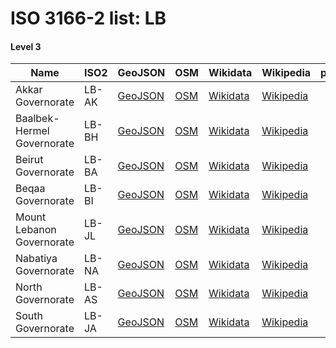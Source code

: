 # ISO 3166-2 list: LB


#### Level 3
Name | ISO2 | GeoJSON | OSM | Wikidata | Wikipedia | population 
--- | --- | --- | --- | --- | --- | --: 
Akkar Governorate | LB-AK | [GeoJSON](../../export/geojson/q7/iso2/LB/LB-AK.geojson) | [OSM](https://www.openstreetmap.org/relation/7231014) | [Wikidata](https://www.wikidata.org/wiki/Q556146) | [Wikipedia](http://en.wikipedia.org/wiki/en%3AAkkar%20Governorate) | 
Baalbek-Hermel Governorate | LB-BH | [GeoJSON](../../export/geojson/q7/iso2/LB/LB-BH.geojson) | [OSM](https://www.openstreetmap.org/relation/7231015) | [Wikidata](https://www.wikidata.org/wiki/Q787753) | [Wikipedia](http://en.wikipedia.org/wiki/ar%3A%D9%85%D8%AD%D8%A7%D9%81%D8%B8%D8%A9%20%D8%A8%D8%B9%D9%84%D8%A8%D9%83%20%D8%A7%D9%84%D9%87%D8%B1%D9%85%D9%84) | 
Beirut Governorate | LB-BA | [GeoJSON](../../export/geojson/q7/iso2/LB/LB-BA.geojson) | [OSM](https://www.openstreetmap.org/relation/316552) | [Wikidata](https://www.wikidata.org/wiki/Q651688) | [Wikipedia](http://en.wikipedia.org/wiki/ar%3A%D8%A8%D9%8A%D8%B1%D9%88%D8%AA%20%28%D9%85%D8%AD%D8%A7%D9%81%D8%B8%D8%A9%29) | 
Beqaa Governorate | LB-BI | [GeoJSON](../../export/geojson/q7/iso2/LB/LB-BI.geojson) | [OSM](https://www.openstreetmap.org/relation/318174) | [Wikidata](https://www.wikidata.org/wiki/Q319632) | [Wikipedia](http://en.wikipedia.org/wiki/en%3ABeqaa%20Governorate) | 489900
Mount Lebanon Governorate | LB-JL | [GeoJSON](../../export/geojson/q7/iso2/LB/LB-JL.geojson) | [OSM](https://www.openstreetmap.org/relation/318194) | [Wikidata](https://www.wikidata.org/wiki/Q216945) | [Wikipedia](http://en.wikipedia.org/wiki/ar%3A%D8%AC%D8%A8%D9%84%20%D9%84%D8%A8%D9%86%D8%A7%D9%86%20%28%D9%85%D8%AD%D8%A7%D9%81%D8%B8%D8%A9%29) | 1484500
Nabatiya Governorate | LB-NA | [GeoJSON](../../export/geojson/q7/iso2/LB/LB-NA.geojson) | [OSM](https://www.openstreetmap.org/relation/318309) | [Wikidata](https://www.wikidata.org/wiki/Q458417) | [Wikipedia](http://en.wikipedia.org/wiki/ar%3A%D8%A7%D9%84%D9%86%D8%A8%D8%B7%D9%8A%D8%A9%20%28%D9%85%D8%AD%D8%A7%D9%81%D8%B8%D8%A9%29) | 345500
North Governorate | LB-AS | [GeoJSON](../../export/geojson/q7/iso2/LB/LB-AS.geojson) | [OSM](https://www.openstreetmap.org/relation/318161) | [Wikidata](https://www.wikidata.org/wiki/Q390267) | [Wikipedia](http://en.wikipedia.org/wiki/en%3ANorth%20Governorate) | 
South Governorate | LB-JA | [GeoJSON](../../export/geojson/q7/iso2/LB/LB-JA.geojson) | [OSM](https://www.openstreetmap.org/relation/318236) | [Wikidata](https://www.wikidata.org/wiki/Q223643) | [Wikipedia](http://en.wikipedia.org/wiki/ar%3A%D9%85%D8%AD%D8%A7%D9%81%D8%B8%D8%A9%20%D8%A7%D9%84%D8%AC%D9%86%D9%88%D8%A8%20%28%D9%84%D8%A8%D9%86%D8%A7%D9%86%29) | 542639
